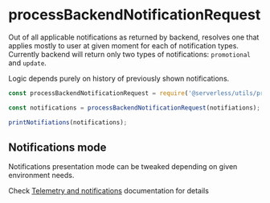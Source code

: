 # processBackendNotificationRequest

Out of all applicable notifications as returned by backend, resolves one that applies mostly to user at given moment for each of notification types. Currently backend will return only two types of notifications: `promotional` and `update`.

Logic depends purely on history of previously shown notifications.

```javascript
const processBackendNotificationRequest = require('@serverless/utils/process-backend-notification-request');

const notifications = processBackendNotificationRequest(notifiations);

printNotifiations(notifications);
```

## Notifications mode

Notifications presentation mode can be tweaked depending on given environment needs.

Check [Telemetry and notifications](https://www.serverless.com/framework/docs/telemetry#adjustingdisabling-notifications) documentation for details
